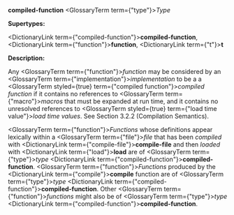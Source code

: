 **compiled-function** <GlossaryTerm  term={"type"}><i>Type</i></GlossaryTerm> 



**Supertypes:** 



<DictionaryLink  term={"compiled-function"}><b>compiled-function</b></DictionaryLink>, <DictionaryLink  term={"function"}><b>function</b></DictionaryLink>, <DictionaryLink  term={"t"}><b>t</b></DictionaryLink> 



**Description:** 



Any <GlossaryTerm  term={"function"}><i>function</i></GlossaryTerm> may be considered by an <GlossaryTerm  term={"implementation"}><i>implementation</i></GlossaryTerm> to be a a <GlossaryTerm styled={true} term={"compiled function"}><i>compiled function</i></GlossaryTerm> if it contains no references to <GlossaryTerm  term={"macro"}><i>macros</i></GlossaryTerm> that must be expanded at run time, and it contains no unresolved references to <GlossaryTerm styled={true} term={"load time value"}><i>load time values</i></GlossaryTerm>. See Section 3.2.2 (Compilation Semantics). 



<GlossaryTerm  term={"function"}><i>Functions</i></GlossaryTerm> whose definitions appear lexically within a <GlossaryTerm  term={"file"}><i>file</i></GlossaryTerm> that has been *compiled* with <DictionaryLink  term={"compile-file"}><b>compile-file</b></DictionaryLink> and then *loaded* with <DictionaryLink  term={"load"}><b>load</b></DictionaryLink> are of <GlossaryTerm  term={"type"}><i>type</i></GlossaryTerm> <DictionaryLink  term={"compiled-function"}><b>compiled-function</b></DictionaryLink>. <GlossaryTerm  term={"function"}><i>Functions</i></GlossaryTerm> produced by the <DictionaryLink  term={"compile"}><b>compile</b></DictionaryLink> function are of <GlossaryTerm  term={"type"}><i>type</i></GlossaryTerm> <DictionaryLink  term={"compiled-function"}><b>compiled-function</b></DictionaryLink>. Other <GlossaryTerm  term={"function"}><i>functions</i></GlossaryTerm> might also be of <GlossaryTerm  term={"type"}><i>type</i></GlossaryTerm> <DictionaryLink  term={"compiled-function"}><b>compiled-function</b></DictionaryLink>. 



